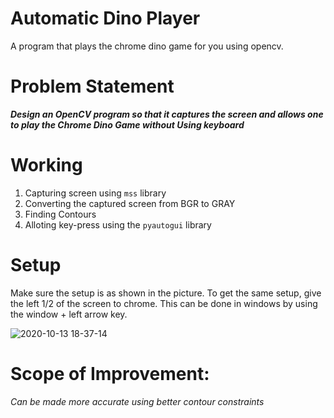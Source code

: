 # Automatic Dino Player
A program that plays the chrome dino game for you using opencv.

# Problem Statement
***Design an OpenCV program so that it captures the screen and allows one to play the Chrome Dino Game without Using keyboard***

# Working
1. Capturing screen using ```mss``` library
2. Converting the captured screen from BGR to GRAY
3. Finding Contours
4. Alloting key-press using the ```pyautogui``` library

# Setup
Make sure the setup is as shown in the picture. 
To get the same setup, give the left 1/2 of the screen to chrome. 
This can be done in windows by using the window + left arrow key.


![2020-10-13 18-37-14](https://user-images.githubusercontent.com/69965983/95869275-d4182e80-0d88-11eb-9dfe-fa35c0c6e5cf.gif)


# Scope of Improvement:
*Can be made more accurate using better contour constraints*
